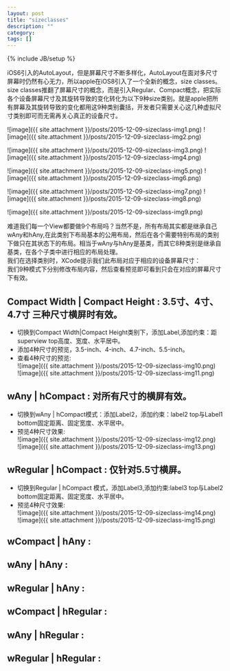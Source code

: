 ```yaml
---
layout: post
title: "sizeclasses"
description: ""
category: 
tags: []
---
```

{% include JB/setup %}

iOS6引入的AutoLayout，但是屏幕尺寸不断多样化，AutoLayout在面对多尺寸屏幕时仍然有心无力，所以apple在iOS8引入了一个全新的概念，size classes。
size  classes推翻了屏幕尺寸的概念，而是引入Regular、Compact概念，把实际各个设备屏幕尺寸及其旋转导致的变化转化为以下9种size类别。就是apple把所有屏幕及其旋转导致的变化都用这9种类别囊括，开发者只需要关心这几种虚拟尺寸类别即可而无需再关心真正的设备尺寸。

<!--more-->

![image]({{ site.attachment }}/posts/2015-12-09-sizeclass-img1.png)
![image]({{ site.attachment }}/posts/2015-12-09-sizeclass-img2.png)

![image]({{ site.attachment }}/posts/2015-12-09-sizeclass-img3.png)
![image]({{ site.attachment }}/posts/2015-12-09-sizeclass-img4.png)

![image]({{ site.attachment }}/posts/2015-12-09-sizeclass-img5.png)
![image]({{ site.attachment }}/posts/2015-12-09-sizeclass-img6.png)

![image]({{ site.attachment }}/posts/2015-12-09-sizeclass-img7.png)
![image]({{ site.attachment }}/posts/2015-12-09-sizeclass-img8.png)

![image]({{ site.attachment }}/posts/2015-12-09-sizeclass-img9.png)

难道我们每一个View都要做9个布局吗？当然不是，所有布局其实都是继承自己wAny和hAny,在此类别下布局基本的公用布局，然后在各个需要特别布局的类别下做只在其状态下的布局。相当于wAny与hAny是基类，而其它8种类别是继承自基类，在各个子类中进行相应的布局处理。  
我们在选择类别时，XCode提示我们此布局对应于相应的设备屏幕尺寸：  
我们9种模式下分别修改布局内容，然后查看预览即可看到只会在对应的屏幕尺寸下有效。  

##  Compact Width | Compact Height : 3.5寸、4寸、4.7寸 三种尺寸横屏时有效。  
+ 切换到Compact Width|Compact Height类别下，添加Label,添加约束：距superview top高度、宽度、水平居中。    
+ 添加4种尺寸的预览，3.5-inch、4-inch、4.7-inch、5.5-inch。  
+ 查看4种尺寸的预览:    
![image]({{ site.attachment }}/posts/2015-12-09-sizeclass-img10.png)    
![image]({{ site.attachment }}/posts/2015-12-09-sizeclass-img11.png)  


## wAny | hCompact : 对所有尺寸的横屏有效。   
+ 切换到wAny | hCompact模式：添加Label2，添加约束：label2 top与Label1 bottom固定距离、固定宽度、水平居中。  
+ 预览4种尺寸效果:  
![image]({{ site.attachment }}/posts/2015-12-09-sizeclass-img12.png)    
![image]({{ site.attachment }}/posts/2015-12-09-sizeclass-img13.png)    

## wRegular | hCompact : 仅针对5.5寸横屏。   
+ 切换到Regular | hCompact 模式，添加Label3,添加约束:label3 top与Label2 bottom固定距离、固定宽度、水平居中。  
+ 预览4种尺寸效果:  
![image]({{ site.attachment }}/posts/2015-12-09-sizeclass-img14.png)     
![image]({{ site.attachment }}/posts/2015-12-09-sizeclass-img15.png)    
## wCompact | hAny :   
## wAny | hAny :   
## wRegular | hAny :   
## wCompact | hRegular : 
## wAny | hRegular : 
## wRegular | hRegular : 

